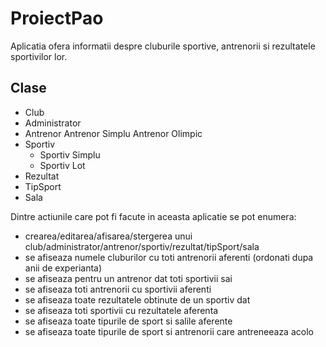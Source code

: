 # ProiectPao
Aplicatia ofera informatii despre cluburile sportive, antrenorii si rezultatele sportivilor lor.

## Clase
  - Club
  - Administrator
  - Antrenor
    Antrenor Simplu
    Antrenor Olimpic
  - Sportiv
    - Sportiv Simplu
    - Sportiv Lot
  - Rezultat
  - TipSport
  - Sala

Dintre actiunile care pot fi facute in aceasta aplicatie se pot enumera:
- crearea/editarea/afisarea/stergerea unui club/administrator/antrenor/sportiv/rezultat/tipSport/sala
- se afiseaza numele cluburilor cu toti antrenorii aferenti (ordonati dupa anii de experianta)
- se afiseaza pentru un antrenor dat toti sportivii sai
- se afiseaza toti antrenorii cu sportivii aferenti
- se afiseaza toate rezultatele obtinute de un sportiv dat
- se afiseaza toti sportivii cu rezultatele aferenta
- se afiseaza toate tipurile de sport si salile aferente
- se afiseaza toate tipurile de sport si antrenorii care antreneeaza acolo
